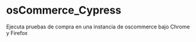 # osCommerce_Cypress
Ejecuta pruebas de compra en una instancia de oscommerce bajo Chrome y Firefox
